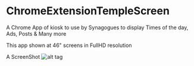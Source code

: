 ChromeExtensionTempleScreen
===========================

A Chrome App of kiosk to use by Synagogues to display Times of the day, Ads, Posts &amp; Many more

This app shown at 46" screens in FullHD resolution

A ScreenShot
![alt tag](https://raw.github.com/gemanor/ChromeExtensionTempleScreen/screen.jpg)
